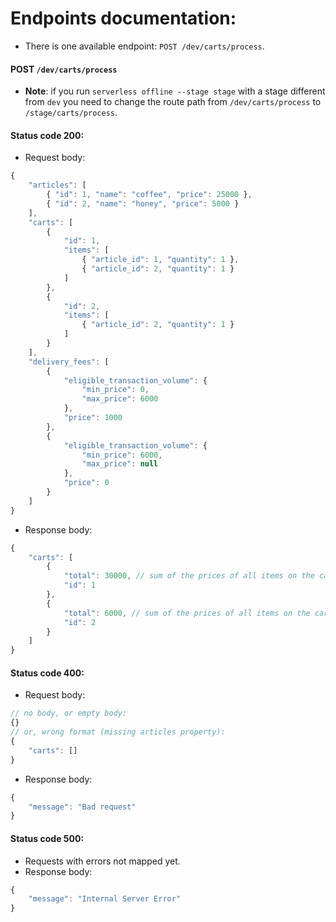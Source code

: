 # Endpoints documentation:
- There is one available endpoint: `POST /dev/carts/process`.
#### **POST** `/dev/carts/process`
- **Note**: if you run `serverless offline --stage stage` with a stage different from `dev` you need to change the route path from `/dev/carts/process` to `/stage/carts/process`.
#### **Status code 200:**
- Request body:
```javascript
{
    "articles": [
        { "id": 1, "name": "coffee", "price": 25000 },
        { "id": 2, "name": "honey", "price": 5000 }
    ],
    "carts": [
        {
            "id": 1,
            "items": [
                { "article_id": 1, "quantity": 1 },
                { "article_id": 2, "quantity": 1 }
            ]
        },
		{
            "id": 2,
            "items": [
                { "article_id": 2, "quantity": 1 }
            ]
        }
	],
	"delivery_fees": [
		{
			"eligible_transaction_volume": {
				"min_price": 0,
				"max_price": 6000
			},
			"price": 1000
		},
		{
			"eligible_transaction_volume": {
				"min_price": 6000,
				"max_price": null
			},
			"price": 0
		}
	]
}
```
- Response body:
```javascript
{
    "carts": [
        {
            "total": 30000, // sum of the prices of all items on the carts and shipping price
            "id": 1
        },
        {
            "total": 6000, // sum of the prices of all items on the carts and shipping price
            "id": 2
        }
    ]
}
```
#### **Status code 400:**
- Request body:
```javascript
// no body, or empty body:
{}
// or, wrong format (missing articles property):
{
    "carts": []
}
```
- Response body:
```javascript
{
    "message": "Bad request"
}
```

#### **Status code 500:**
- Requests with errors not mapped yet.
- Response body:
```javascript
{
    "message": "Internal Server Error"
}
```
